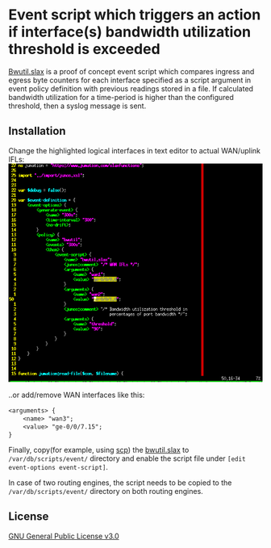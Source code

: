 # Event script which triggers an action if interface(s) bandwidth utilization threshold is exceeded

[Bwutil.slax](https://github.com/jumation/bwutil/blob/master/bwutil.slax) is a proof of concept event script which compares ingress and egress byte counters for each interface specified as a script argument in event policy definition with previous readings stored in a file. If calculated bandwidth utilization for a time-period is higher than the configured threshold, then a syslog message is sent.


## Installation

Change the highlighted logical interfaces in text editor to actual WAN/uplink IFLs:
![bwutil.slax conf](https://github.com/jumation/bwutil/blob/master/bwutil_conf.png)

..or add/remove WAN interfaces like this:
```
<arguments> {
    <name> "wan3";
    <value> "ge-0/0/7.15";
}
```
Finally, copy(for example, using [scp](https://en.wikipedia.org/wiki/Secure_copy)) the [bwutil.slax](https://github.com/jumation/bwutil/blob/master/bwutil.slax) to `/var/db/scripts/event/` directory and enable the script file under `[edit event-options event-script]`.


In case of two routing engines, the script needs to be copied to the `/var/db/scripts/event/` directory on both routing engines.


## License

[GNU General Public License v3.0](https://github.com/jumation/bwutil/blob/master/LICENSE)
